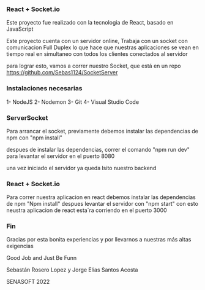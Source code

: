 ### React + Socket.io ###

Este proyecto fue realizado con la tecnologia de React, basado en  JavaScript

Este proyecto cuenta con un servidor online, Trabaja con un socket con comunicacion Full Duplex lo que hace que nuestras aplicaciones se vean en tiempo real en simultaneo con todos los clientes conectados al servidor

para lograr esto, vamos a correr nuestro Socket, que está en un repo https://github.com/Sebas1124/SocketServer

### Instalaciones necesarias ###

1- NodeJS
2- Nodemon
3- Git
4- Visual Studio Code


### ServerSocket ###

Para arrancar el socket, previamente debemos instalar las dependencias de npm con "npm install"

despues de instalar las dependencias, correr el comando "npm run dev" para levantar el servidor en el puerto 8080

una vez iniciado el servidor ya queda lsito nuestro backend

### React + Socket.io ###

Para correr nuestra aplicacion en react debemos instalar las dependencias de npm "Npm install" despues levantar el servidor con "npm start" con esto neustra aplicacion de react esta´ra corriendo en el puerto 3000

### Fin ###

Gracias por esta bonita experiencias y por llevarnos a nuestras más altas exigencias

Good Job and Just Be Funn

Sebastán Rosero Lopez y Jorge Elias Santos Acosta

SENASOFT 2022

